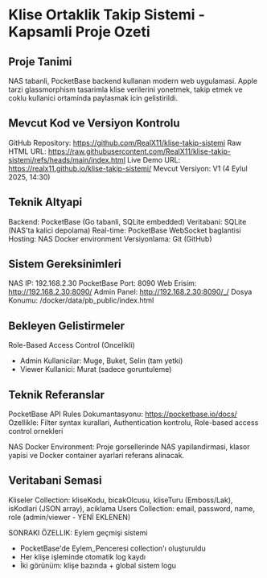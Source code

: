 # Klise Ortaklik Takip Sistemi - Kapsamli Proje Ozeti

## Proje Tanimi
NAS tabanli, PocketBase backend kullanan modern web uygulamasi. Apple tarzi glassmorphism tasarimla klise verilerini yonetmek, takip etmek ve coklu kullanici ortaminda paylasmak icin gelistirildi.

## Mevcut Kod ve Versiyon Kontrolu
GitHub Repository: https://github.com/RealX11/klise-takip-sistemi
Raw HTML URL: https://raw.githubusercontent.com/RealX11/klise-takip-sistemi/refs/heads/main/index.html
Live Demo URL: https://realx11.github.io/klise-takip-sistemi/
Mevcut Versiyon: V1 (4 Eylul 2025, 14:30)

## Teknik Altyapi
Backend: PocketBase (Go tabanli, SQLite embedded)
Veritabani: SQLite (NAS'ta kalici depolama)
Real-time: PocketBase WebSocket baglantisi
Hosting: NAS Docker environment
Versiyonlama: Git (GitHub)

## Sistem Gereksinimleri
NAS IP: 192.168.2.30
PocketBase Port: 8090
Web Erisim: http://192.168.2.30:8090/
Admin Panel: http://192.168.2.30:8090/_/
Dosya Konumu: /docker/data/pb_public/index.html

## Bekleyen Gelistirmeler
Role-Based Access Control (Oncelikli)
- Admin Kullanicilar: Muge, Buket, Selin (tam yetki)
- Viewer Kullanici: Murat (sadece goruntuleme)

## Teknik Referanslar
PocketBase API Rules Dokumantasyonu: https://pocketbase.io/docs/
Ozellikle: Filter syntax kurallari, Authentication kontrolu, Role-based access control ornekleri

NAS Docker Environment: Proje gorsellerinde NAS yapilandirmasi, klasor yapisi ve Docker container ayarlari referans alinacak.

## Veritabani Semasi
Kliseler Collection: kliseKodu, bicakOlcusu, kliseTuru (Emboss/Lak), isKodlari (JSON array), aciklama
Users Collection: email, password, name, role (admin/viewer - YENİ EKLENEN)

SONRAKI ÖZELLIK: Eylem geçmişi sistemi
- PocketBase'de Eylem_Penceresi collection'ı oluşturuldu
- Her klişe işleminde otomatik log kaydı 
- İki görünüm: klişe bazında + global sistem logu
